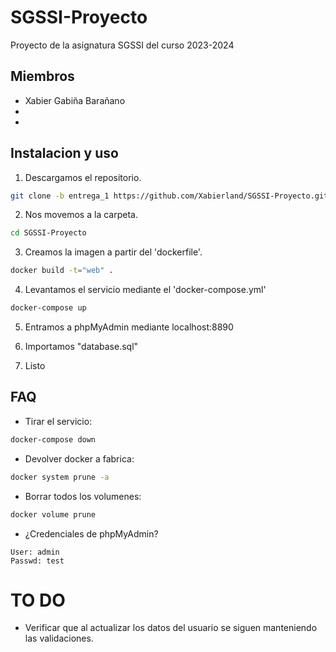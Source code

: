# SGSSI-Proyecto

Proyecto de la asignatura SGSSI del curso 2023-2024

## Miembros

* Xabier Gabiña Barañano
*
*

## Instalacion y uso

1. Descargamos el repositorio.

```bash
git clone -b entrega_1 https://github.com/Xabierland/SGSSI-Proyecto.git
```

2. Nos movemos a la carpeta.

```bash
cd SGSSI-Proyecto
```

3. Creamos la imagen a partir del 'dockerfile'.

```bash
docker build -t="web" .
```

4. Levantamos el servicio mediante el 'docker-compose.yml'

```bash
docker-compose up
```

5. Entramos a phpMyAdmin mediante localhost:8890

6. Importamos "database.sql"

7. Listo

## FAQ

* Tirar el servicio:

```bash
docker-compose down
```

* Devolver docker a fabrica:

```bash
docker system prune -a
```

* Borrar todos los volumenes:

```bash
docker volume prune
```

* ¿Credenciales de phpMyAdmin?

```
User: admin
Passwd: test
```

# TO DO

* Verificar que al actualizar los datos del usuario se siguen manteniendo las validaciones.
